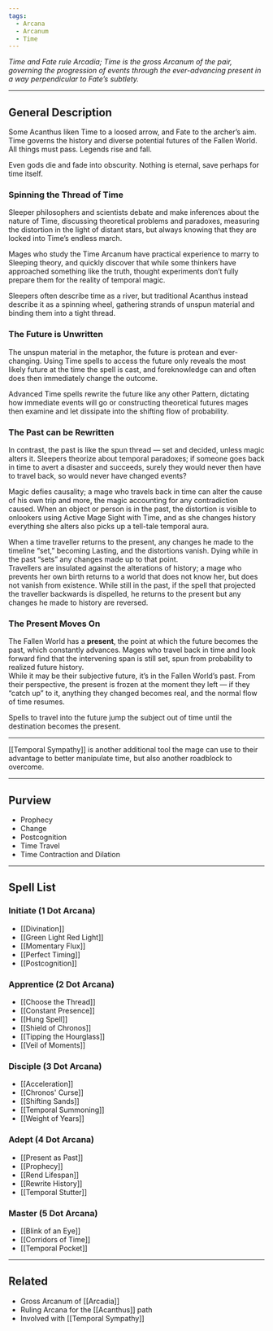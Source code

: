 ```yaml
---
tags:
  - Arcana
  - Arcanum
  - Time
---
```


_Time and Fate rule Arcadia; Time is the gross Arcanum of the pair, governing the progression of events through the ever-advancing present in a way perpendicular to Fate’s subtlety._

---

## General Description

Some Acanthus liken Time to a loosed arrow, and Fate to the archer’s aim. Time governs the history and diverse potential futures of the Fallen World. All things must pass. Legends rise and fall.

Even gods die and fade into obscurity. Nothing is eternal, save perhaps for time itself.

### Spinning the Thread of Time

Sleeper philosophers and scientists debate and make inferences about the nature of Time, discussing theoretical problems and paradoxes, measuring the distortion in the light of distant stars, but always knowing that they are locked into Time’s endless march.

Mages who study the Time Arcanum have practical experience to marry to Sleeping theory, and quickly discover that while some thinkers have approached something like the truth, thought experiments don’t fully prepare them for the reality of temporal magic.

Sleepers often describe time as a river, but traditional Acanthus instead describe it as a spinning wheel, gathering strands of unspun material and binding them into a tight thread.


### The Future is Unwritten

The unspun material in the metaphor, the future is protean and ever-changing. Using Time spells to access the future only reveals the most likely future at the time the spell is cast, and foreknowledge can and often does then immediately change the outcome.

Advanced Time spells rewrite the future like any other Pattern, dictating how immediate events will go or constructing theoretical futures mages then examine and let dissipate into the shifting flow of probability.

### The Past can be Rewritten

In contrast, the past is like the spun thread — set and decided, unless magic alters it. Sleepers theorize about temporal paradoxes; if someone goes back in time to avert a disaster and succeeds, surely they would never then have to travel back, so would never have changed events?

Magic defies causality; a mage who travels back in time can alter the cause of his own trip and more, the magic accounting for any contradiction caused. When an object or person is in the past, the distortion is visible to onlookers using Active Mage Sight with Time, and as she changes history everything she alters also picks up a tell-tale temporal aura.

When a time traveller returns to the present, any changes he made to the timeline “set,” becoming Lasting, and the distortions vanish. Dying while in the past “sets” any changes made up to that point.\
Travellers are insulated against the alterations of history; a mage who prevents her own birth returns to a world that does not know her, but does not vanish from existence. While still in the past, if the spell that projected the traveller backwards is dispelled, he returns to the present but any changes he made to history are reversed.

### The Present Moves On

The Fallen World has a **present**, the point at which the future becomes the past, which constantly advances. Mages who travel back in time and look forward find that the intervening span is still set, spun from probability to realized future history.\
While it may be their subjective future, it’s in the Fallen World’s past. From their perspective, the present is frozen at the moment they left — if they “catch up” to it, anything they changed becomes real, and the normal flow of time resumes.

Spells to travel into the future jump the subject out of time until the destination becomes the present.

---

[[Temporal Sympathy]] is another additional tool the mage can use to their advantage to better manipulate time, but also another roadblock to overcome.

---

## Purview

- Prophecy
- Change
- Postcognition
- Time Travel
- Time Contraction and Dilation

---

## Spell List

### Initiate (1 Dot Arcana)

- [[Divination]]
- [[Green Light Red Light]]
- [[Momentary Flux]]
- [[Perfect Timing]]
- [[Postcognition]]

### Apprentice (2 Dot Arcana)

- [[Choose the Thread]]
- [[Constant Presence]]
- [[Hung Spell]]
- [[Shield of Chronos]]
- [[Tipping the Hourglass]]
- [[Veil of Moments]]

### Disciple (3 Dot Arcana)

- [[Acceleration]]
- [[Chronos' Curse]]
- [[Shifting Sands]]
- [[Temporal Summoning]]
- [[Weight of Years]]

### Adept (4 Dot Arcana)

- [[Present as Past]]
- [[Prophecy]]
- [[Rend Lifespan]]
- [[Rewrite History]]
- [[Temporal Stutter]]

### Master (5 Dot Arcana)

- [[Blink of an Eye]]
- [[Corridors of Time]]
- [[Temporal Pocket]]

---

## Related

- Gross Arcanum of [[Arcadia]]
- Ruling Arcana for the [[Acanthus]] path
- Involved with [[Temporal Sympathy]]
